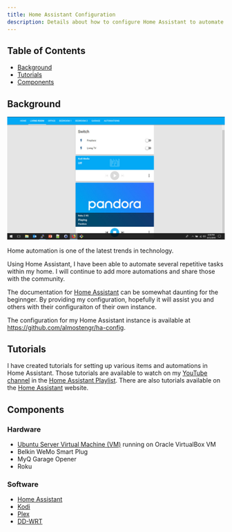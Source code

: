 ```yaml
---
title: Home Assistant Configuration
description: Details about how to configure Home Assistant to automate your home.
---
```


## Table of Contents

* [Background](#background)
* [Tutorials](#tutorials)
* [Components](#components)

## Background

![Screenshot of Home Automation](/images/portfolio_homeassistant.jpg)

Home automation is one of the latest trends in technology.

Using Home Assistant, I have been able to automate several repetitive tasks within my home.
I will continue to add more automations and share those with the community.

The documentation for <a href="https://home-assistant.io" target="_blank">Home Assistant</a> can be
somewhat daunting for the beginnger. By providing my
configuration, hopefully it will assist you and others with their configuraiton of their own instance.

The configuration for my Home Assistant instance is available at
<a href="https://github.com/almostengr/ha-config" target="_blank">https://github.com/almostengr/ha-config</a>.

## Tutorials

I have created tutorials for setting up various items and automations in Home Assistant. 
Those tutorials are available to watch on my 
[YouTube channel](https://www.youtube.com/channel/UC4HCouBLtXD1j1U_17aBqig) in the 
[Home Assistant Playlist](https://www.youtube.com/playlist?list=PLaAJ0fv0d9WMOGZmLnghrG321kVueGfuL). 
There are also
tutorials available on the <a href="https://home-assistant.io" target="_blank">Home Assistant</a> website.

## Components

### Hardware

* [Ubuntu Server Virtual Machine (VM)](http://www.ubuntu.com) running on Oracle VirtualBox VM
* Belkin WeMo Smart Plug
* MyQ Garage Opener
* Roku 

### Software

* <a href="https://home-assistant.io" target="_blank">Home Assistant</a>
* [Kodi](https://kodi.tv/)
* [Plex](https://www.plex.tv)
* [DD-WRT](https://www.dd-wrt.com/)
